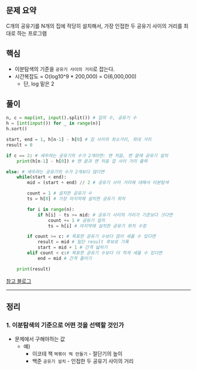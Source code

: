 ## 문제 요약
C개의 공유기를 N개의 집에 적당히 설치해서, 가장 인접한 두 공유기 사이의 거리를 최대로 하는 프로그램
## 핵심
- 이분탐색의 기준을 `공유기 사이의 거리`로 잡는다.
- 시간복잡도 = O(log10^9 * 200,000) = O(6,000,000)
     - 단, log 밑은 2

## 풀이

```python
n, c = map(int, input().split()) # 집의 수, 공유기 수
h = [int(input()) for _ in range(n)]
h.sort()

start, end = 1, h[n-1] - h[0] # 집 사이의 최소거리, 최대 거리
result = 0

if c == 2: # 세우려는 공유기의 수가 2개라면: 맨 처음, 맨 끝에 공유기 설치
    print(h[n-1] - h[0]) # 맨 끝과 맨 처음 집 사이 거리 출력

else: # 세우려는 공유기의 수가 2개보다 많다면
    while(start < end):
        mid = (start + end) // 2 # 공유기 사이 거리에 대해서 이분탐색

        count = 1 # 설치한 공유기 수
        ts = h[0] # 가장 마지막에 설치한 공유기 위치

        for i in range(n):
            if h[i] - ts >= mid: # 공유기 사이의 거리가 기준보다 크다면
                count += 1 # 공유기 설치
                ts = h[i] # 마지막에 설치한 공유기 위치 수정

        if count >= c: # 목표한 공유기 수보다 많이 세울 수 있다면 
            result = mid # 일단 result 후보로 기록
            start = mid + 1 # 간격 넓히기
        elif count < c:# 목표한 공유기 수보다 더 적게 세울 수 있다면
            end = mid # 간격 줄이기

    print(result)
```

[참고 블로그](https://my-coding-notes.tistory.com/119)
<br>
<hr>

## 정리
### 1. 이분탐색의 기준으로 어떤 것을 선택할 것인가
- 문제에서 구해야하는 값
  - 예) 
     - 이코테 책 `떡볶이 떡 만들기` - 절단기의 높이
     - 백준 `공유기 설치` - 인접한 두 공유기 사이의 거리